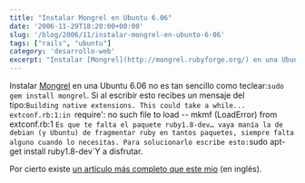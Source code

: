 ```yaml
---
title: "Instalar Mongrel en Ubuntu 6.06"
date: '2006-11-29T18:20:00+00:00'
slug: '/blog/2006/11/instalar-mongrel-en-ubunto-6-06'
tags: ["rails", "ubuntu"]
category: 'desarrollo-web'
excerpt: "Instalar [Mongrel](http://mongrel.rubyforge.org/) en una Ubuntu 6.06 no es tan sencillo como teclear:`sudo gem install mongrel`. Si al escribir esto recibes un mensaje del tipo:`Building native extensi..."
---
```

Instalar [Mongrel](http://mongrel.rubyforge.org/) en una Ubuntu 6.06 no es tan sencillo como teclear:`sudo gem install mongrel`. Si al escribir esto recibes un mensaje del tipo:`Building native extensions.
This could take a while...
extconf.rb:1:in `require': no such file to load -- mkmf (LoadError)
from extconf.rb:1
`Es que te falta el paquete ruby1.8-dev… vaya manía la de debian (y Ubuntu) de fragmentar ruby en tantos paquetes, siempre falta alguno cuando lo necesitas. Para solucionarlo escribe esto:`sudo apt-get install ruby1.8-dev`Y a disfrutar.

Por cierto existe [un artículo más completo que este mio](http://sas.sparklingstudios.com/articles/tag/mongrel) (en inglés).

